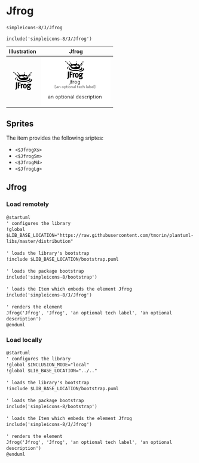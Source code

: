 # Jfrog


```text
simpleicons-8/J/Jfrog
```

```text
include('simpleicons-8/J/Jfrog')
```



| Illustration | Jfrog |
| :---: | :---: |
| ![illustration for Illustration](../../simpleicons-8/J/Jfrog.png) | ![illustration for Jfrog](../../simpleicons-8/J/Jfrog.Local.png) |



## Sprites
The item provides the following sriptes:

- `<$JfrogXs>`
- `<$JfrogSm>`
- `<$JfrogMd>`
- `<$JfrogLg>`





## Jfrog

### Load remotely
```plantuml
@startuml
' configures the library
!global $LIB_BASE_LOCATION="https://raw.githubusercontent.com/tmorin/plantuml-libs/master/distribution"

' loads the library's bootstrap
!include $LIB_BASE_LOCATION/bootstrap.puml

' loads the package bootstrap
include('simpleicons-8/bootstrap')

' loads the Item which embeds the element Jfrog
include('simpleicons-8/J/Jfrog')

' renders the element
Jfrog('Jfrog', 'Jfrog', 'an optional tech label', 'an optional description')
@enduml
```

### Load locally
```plantuml
@startuml
' configures the library
!global $INCLUSION_MODE="local"
!global $LIB_BASE_LOCATION="../.."

' loads the library's bootstrap
!include $LIB_BASE_LOCATION/bootstrap.puml

' loads the package bootstrap
include('simpleicons-8/bootstrap')

' loads the Item which embeds the element Jfrog
include('simpleicons-8/J/Jfrog')

' renders the element
Jfrog('Jfrog', 'Jfrog', 'an optional tech label', 'an optional description')
@enduml
```

